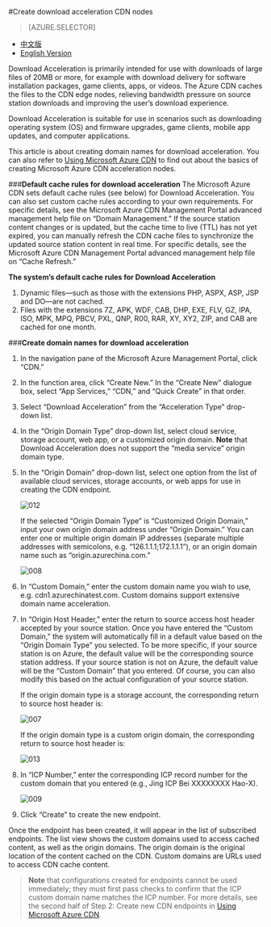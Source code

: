 <properties linkid="dev-net-common-tasks-cdn" urlDisplayName="CDN" pageTitle="Create Download Acceleration-Type CDNs – Azure Feature Guide" metaKeywords="Azure CDN, Azure CDN, Azure blobs, Azure caching, Azure add-ons, CDN acceleration, CDN service, cloud acceleration, download acceleration, download, cache rules, ICP, ICP record number, ICP number, technical documentation, help files, bandwidth, large file download, software upgrade installation package, game download acceleration, app download acceleration, mobile app update, firmware upgrade" description="Learn how to create Download Acceleration-type CDNs on Microsoft Azure Management Portal, and learn about default caching rules for Download CDNs." metaCanonical="" services="" documentationCenter=".NET" title="" authors="" solutions="" manager="" editor="" />
<tags ms.service="cdn"
    ms.date=""
    wacn.date="2/23/2016"
    />

#Create download acceleration CDN nodes

> [AZURE.SELECTOR]
- [中文版](/documentation/articles/cdn-how-to-create-Download-CDN-endpoint)
- [English Version](/documentation/articles/cdn-enus-how-to-create-Download-CDN-endpoint)

Download Acceleration is primarily intended for use with downloads of large files of 20MB or more, for example with download delivery for software installation packages, game clients, apps, or videos. The Azure CDN caches the files to the CDN edge nodes, relieving bandwidth pressure on source station downloads and improving the user’s download experience.

Download Acceleration is suitable for use in scenarios such as downloading operating system (OS) and firmware upgrades, game clients, mobile app updates, and computer applications.

This article is about creating domain names for download acceleration. You can also refer to [Using Microsoft Azure CDN](/documentation/articles/cdn-enus-how-to-use/) to find out about the basics of creating Microsoft Azure CDN acceleration nodes.

###**Default cache rules for download acceleration**
The Microsoft Azure CDN sets default cache rules (see below) for Download Acceleration. You can also set custom cache rules according to your own requirements. For specific details, see the Microsoft Azure CDN Management Portal advanced management help file on “Domain Management.” If the source station content changes or is updated, but the cache time to live (TTL) has not yet expired, you can manually refresh the CDN cache files to synchronize the updated source station content in real time. For specific details, see the Microsoft Azure CDN Management Portal advanced management help file on “Cache Refresh.”

**The system’s default cache rules for Download Acceleration**

1. Dynamic files—such as those with the extensions PHP, ASPX, ASP, JSP and DO—are not cached.
2. Files with the extensions 7Z, APK, WDF, CAB, DHP, EXE, FLV, GZ, IPA, ISO, MPK, MPQ, PBCV, PXL, QNP, R00, RAR, XY, XY2, ZIP, and CAB are cached for one month.

###**Create domain names for download acceleration**

1. In the navigation pane of the Microsoft Azure Management Portal, click “CDN.”
2. In the function area, click “Create New.” In the “Create New” dialogue box, select “App Services,” “CDN,” and “Quick Create” in that order.
3. Select “Download Acceleration” from the “Acceleration Type” drop-down list.
4. In the “Origin Domain Type” drop-down list, select cloud service, storage account, web app, or a customized origin domain. **Note** that Download Acceleration does not support the “media service” origin domain type.
5. In the “Origin Domain” drop-down list, select one option from the list of available cloud services, storage accounts, or web apps for use in creating the CDN endpoint. 

    ![012](./media/cdn-doc/download-en-001.png)

    If the selected “Origin Domain Type” is “Customized Origin Domain,” input your own origin domain address under “Origin Domain.” You can enter one or multiple origin domain IP addresses (separate multiple addresses with semicolons, e.g. “126.1.1.1;172.1.1.1”), or an origin domain name such as “origin.azurechina.com.”

    ![008](./media/cdn-doc/download-en-002.png)

6. In “Custom Domain,” enter the custom domain name you wish to use, e.g. cdn1.azurechinatest.com. Custom domains support extensive domain name acceleration.
7. In “Origin Host Header,” enter the return to source access host header accepted by your source station. Once you have entered the “Custom Domain,” the system will automatically fill in a default value based on the “Origin Domain Type” you selected. To be more specific, if your source station is on Azure, the default value will be the corresponding source station address. If your source station is not on Azure, the default value will be the “Custom Domain” that you entered. Of course, you can also modify this based on the actual configuration of your source station.

    If the origin domain type is a storage account, the corresponding return to source host header is:

    ![007](./media/cdn-doc/download-en-003.png)  
    
    If the origin domain type is a custom origin domain, the corresponding return to source host header is:

    ![013](./media/cdn-doc/download-en-004.png)
    
      
8. In “ICP Number,” enter the corresponding ICP record number for the custom domain that you entered (e.g., Jing ICP Bei XXXXXXXX Hao-X).
     
    ![009](./media/cdn-doc/download-en-005.png)

9. Click “Create” to create the new endpoint.

Once the endpoint has been created, it will appear in the list of subscribed endpoints. 
The list view shows the custom domains used to access cached content, as well as the origin domains. The origin domain is the original location of the content cached on the CDN. Custom domains are URLs used to access CDN cache content.


> **Note** that configurations created for endpoints cannot be used immediately; they must first pass checks to confirm that the ICP custom domain name matches the ICP number. For more details, see the second half of Step 2: Create new CDN endpoints in [Using Microsoft Azure CDN](/documentation/articles/cdn-enus-how-to-use/).

<!---HONumber=CDN_1201_2015-->
